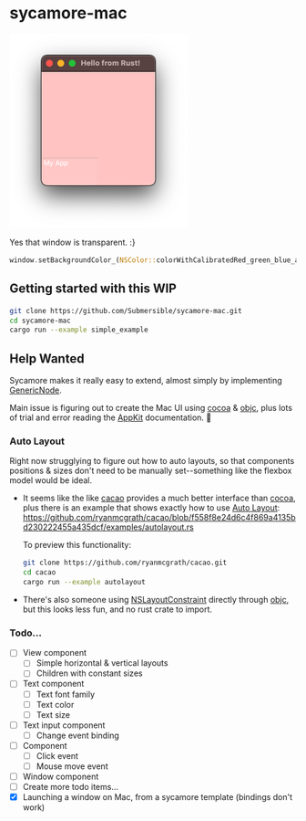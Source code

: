 # sycamore-mac

![](screenshot.png)

Yes that window is transparent. :}

```rust
window.setBackgroundColor_(NSColor::colorWithCalibratedRed_green_blue_alpha_(nil, 1.0, 0.5, 0.5, 0.5));
```

## Getting started with this WIP

```bash
git clone https://github.com/Submersible/sycamore-mac.git
cd sycamore-mac
cargo run --example simple_example
```

## Help Wanted

Sycamore makes it really easy to extend, almost simply by implementing [GenericNode](https://docs.rs/sycamore/0.5.0-beta.0/sycamore/generic_node/trait.GenericNode.html).

Main issue is figuring out to create the Mac UI using [cocoa](https://docs.rs/cocoa/latest/cocoa/) & [objc](https://docs.rs/objc/latest/objc/), plus lots of trial and error reading the [AppKit](https://developer.apple.com/documentation/appkit/nsview) documentation. 🥴

### Auto Layout

Right now strugglying to figure out how to auto layouts, so that components positions & sizes don't need to be manually set--something like the flexbox model would be ideal.

-   It seems like the like [cacao](https://docs.rs/cacao/latest/cacao/) provides a much better interface than [cocoa](https://docs.rs/cocoa/latest/cocoa/), plus there is an example that shows exactly how to use [Auto Layout](https://developer.apple.com/library/archive/documentation/UserExperience/Conceptual/AutolayoutPG/LayoutUsingStackViews.html):
    https://github.com/ryanmcgrath/cacao/blob/f558f8e24d6c4f869a4135bd230222455a435dcf/examples/autolayout.rs

    To preview this functionality:

    ```bash
    git clone https://github.com/ryanmcgrath/cacao.git
    cd cacao
    cargo run --example autolayout
    ```

-   There's also someone using [NSLayoutConstraint](https://github.com/ilammy/cartouche/blob/536a68c90455950f90d6f3f664bcea9b9224eb2c/src/cacao/layout_constraint.rs) directly through [objc](https://docs.rs/objc/latest/objc/), but this looks less fun, and no rust crate to import.

### Todo...

-   [ ] View component
    -   [ ] Simple horizontal & vertical layouts
    -   [ ] Children with constant sizes
-   [ ] Text component
    -   [ ] Text font family
    -   [ ] Text color
    -   [ ] Text size
-   [ ] Text input component
    -   [ ] Change event binding
-   [ ] Component
    -   [ ] Click event
    -   [ ] Mouse move event
-   [ ] Window component
-   [ ] Create more todo items...
-   [x] Launching a window on Mac, from a sycamore template (bindings don't work)
